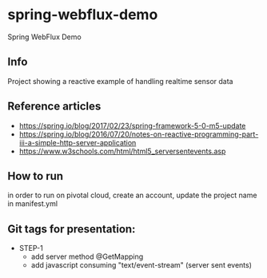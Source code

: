 # spring-webflux-demo
Spring WebFlux Demo

## Info
Project showing a reactive example of handling realtime sensor data

## Reference articles
 * https://spring.io/blog/2017/02/23/spring-framework-5-0-m5-update
 * https://spring.io/blog/2016/07/20/notes-on-reactive-programming-part-iii-a-simple-http-server-application
 * https://www.w3schools.com/html/html5_serversentevents.asp

## How to run
in order to run on pivotal cloud, create an account, update the project name in manifest.yml

## Git tags for presentation:
* STEP-1
    * add server method @GetMapping
    * add javascript consuming "text/event-stream" (server sent events)
